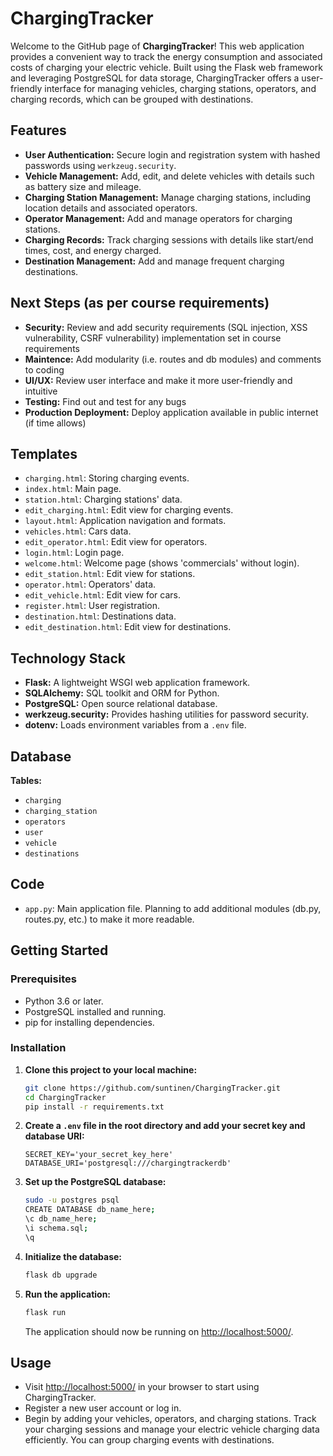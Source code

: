 # ChargingTracker

Welcome to the GitHub page of **ChargingTracker**! This web application provides a convenient way to track the energy consumption and associated costs of charging your electric vehicle. Built using the Flask web framework and leveraging PostgreSQL for data storage, ChargingTracker offers a user-friendly interface for managing vehicles, charging stations, operators, and charging records, which can be grouped with destinations.

## Features

- **User Authentication:** Secure login and registration system with hashed passwords using `werkzeug.security`.
- **Vehicle Management:** Add, edit, and delete vehicles with details such as battery size and mileage.
- **Charging Station Management:** Manage charging stations, including location details and associated operators.
- **Operator Management:** Add and manage operators for charging stations.
- **Charging Records:** Track charging sessions with details like start/end times, cost, and energy charged.
- **Destination Management:** Add and manage frequent charging destinations.

## Next Steps (as per course requirements)
- **Security:** Review and add security requirements (SQL injection, XSS vulnerability, CSRF vulnerability) implementation set in course requirements
- **Maintence:** Add modularity (i.e. routes and db modules) and comments to coding
- **UI/UX:** Review user interface and make it more user-friendly and intuitive
- **Testing:** Find out and test for any bugs
- **Production Deployment:** Deploy application available in public internet (if time allows)

## Templates

- `charging.html`: Storing charging events.
- `index.html`: Main page.
- `station.html`: Charging stations' data.
- `edit_charging.html`: Edit view for charging events.
- `layout.html`: Application navigation and formats.
- `vehicles.html`: Cars data.
- `edit_operator.html`: Edit view for operators.
- `login.html`: Login page.
- `welcome.html`: Welcome page (shows 'commercials' without login).
- `edit_station.html`: Edit view for stations.
- `operator.html`: Operators' data.
- `edit_vehicle.html`: Edit view for cars.
- `register.html`: User registration.
- `destination.html`: Destinations data.
- `edit_destination.html`: Edit view for destinations.

## Technology Stack

- **Flask:** A lightweight WSGI web application framework.
- **SQLAlchemy:** SQL toolkit and ORM for Python.
- **PostgreSQL:** Open source relational database.
- **werkzeug.security:** Provides hashing utilities for password security.
- **dotenv:** Loads environment variables from a `.env` file.

## Database

**Tables:**
- `charging`
- `charging_station`
- `operators`
- `user`
- `vehicle`
- `destinations`

## Code

- `app.py`: Main application file. Planning to add additional modules (db.py, routes.py, etc.) to make it more readable.

## Getting Started

### Prerequisites

- Python 3.6 or later.
- PostgreSQL installed and running.
- pip for installing dependencies.

### Installation

1. **Clone this project to your local machine:**

    ```bash
    git clone https://github.com/suntinen/ChargingTracker.git
    cd ChargingTracker
    pip install -r requirements.txt
    ```

2. **Create a `.env` file in the root directory and add your secret key and database URI:**

    ```plaintext
    SECRET_KEY='your_secret_key_here'
    DATABASE_URI='postgresql:///chargingtrackerdb'
    ```

3. **Set up the PostgreSQL database:**

    ```bash
    sudo -u postgres psql
    CREATE DATABASE db_name_here;
    \c db_name_here;
    \i schema.sql;
    \q
    ```

4. **Initialize the database:**

    ```bash
    flask db upgrade
    ```

5. **Run the application:**

    ```bash
    flask run
    ```

    The application should now be running on [http://localhost:5000/](http://localhost:5000/).

## Usage

- Visit [http://localhost:5000/](http://localhost:5000/) in your browser to start using ChargingTracker.
- Register a new user account or log in.
- Begin by adding your vehicles, operators, and charging stations. Track your charging sessions and manage your electric vehicle charging data efficiently. You can group charging events with destinations.
